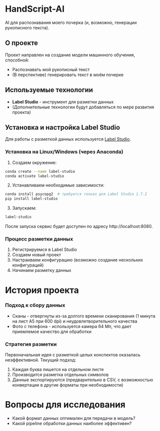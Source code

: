 # HandScript-AI
AI для распознавания моего почерка (и, возможно, генерации рукописного текста).

## О проекте
Проект направлен на создание модели машинного обучения, способной:
- Распознавать мой рукописный текст
- (В перспективе) генерировать текст в моём почерке

## Используемые технологии
- **Label Studio** - инструмент для разметки данных
- (Дополнительные технологии будут добавляться по мере развития проекта)

## Установка и настройка Label Studio
Для работы с разметкой данных используется [Label Studio](https://labelstud.io/).

### Установка на Linux/Windows (через Anaconda)

1. Создаем окружение:
```bash
conda create --name label-studio
conda activate label-studio
```
2. Устанавливаем необходимые зависимости:
```bash
conda install psycopg2  # требуется только для Label Studio 1.7.2
pip install label-studio
```
3. Запускаем:
```bash
label-studio
```

После запуска сервис будет доступен по адресу http://localhost:8080.

### Процесс разметки данных
1. Регистрируемся в Label Studio
2. Создаем новый проект
3. Настраиваем конфигурацию (возможно создание нескольких конфигураций)
4. Начинаем разметку данных

# История проекта
### Подход к сбору данных
- Сканы - отвергнуты из-за долгого времени сканирования (1 минута на лист A5 при 600 dpi) и неудовлетворительного качества
- Фото с телефона - используется камера 64 Мп, что дает приемлемое качество для обработки

### Стратегия разметки
Первоначальная идея с разметкой целых конспектов оказалась неэффективной. Текущий подход:
1. Каждая буква пишется на отдельном листе
2. Производится разметка отдельных символов
3. Данные экспортируются (предварительно в CSV, с возможностью конвертации в другие форматы при необходимости)

# Вопросы для исследования
- Какой формат данных оптимален для передачи в модель?
- Какой pipeline обработки данных наиболее эффективен?
